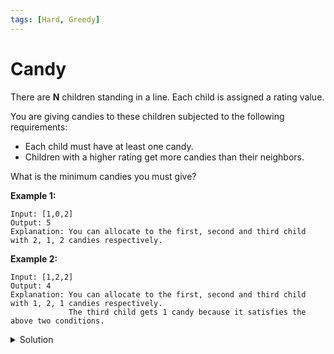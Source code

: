 ```yaml
---
tags: [Hard, Greedy]
---
```


# Candy

There are **N** children standing in a line. Each child is assigned a rating value.

You are giving candies to these children subjected to the following requirements:

-   Each child must have at least one candy.
-   Children with a higher rating get more candies than their neighbors.

What is the minimum candies you must give?

**Example 1:**

```
Input: [1,0,2]
Output: 5
Explanation: You can allocate to the first, second and third child with 2, 1, 2 candies respectively.
```

**Example 2:**

```
Input: [1,2,2]
Output: 4
Explanation: You can allocate to the first, second and third child with 1, 2, 1 candies respectively.
             The third child gets 1 candy because it satisfies the above two conditions.
```

<details>
<summary>Solution</summary>

```javascript
/**
 * @param {number[]} ratings
 * @return {number}
 */
var candy = function (ratings) {
	var len = ratings.length;
	var res = [];
	var sum = 0;
	for (var i = 0; i < len; i++) {
		res.push(i !== 0 && ratings[i] > ratings[i - 1] ? res[i - 1] + 1 : 1);
	}
	for (var j = len - 1; j >= 0; j--) {
		if (j !== len - 1 && ratings[j] > ratings[j + 1]) res[j] = Math.max(res[j], res[j + 1] + 1);
		sum += res[j];
	}
	return sum;
};
```

**Complexity:**

-   Time complexity : O(n).
-   Space complexity : O(n).

</details>
